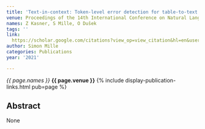 ```yaml
---
title: 'Text-in-context: Token-level error detection for table-to-text generation'
venue: Proceedings of the 14th International Conference on Natural Language …, 2021
names: Z Kasner, S Mille, O Dušek
tags: ''
link: 
  https://scholar.google.com/citations?view_op=view_citation&hl=en&user=hg8-G68AAAAJ&pagesize=100&sortby=pubdate&citation_for_view=hg8-G68AAAAJ:r0BpntZqJG4C
author: Simon Mille
categories: Publications
year: '2021'

---
```


*{{ page.names }}*
**{{ page.venue }}**
{% include display-publication-links.html pub=page %}
## Abstract

None